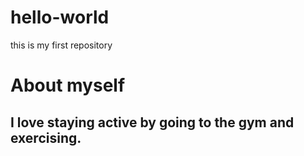 # hello-world
this is my first repository

# About myself 
  ## I love staying active by going to the gym and exercising.
